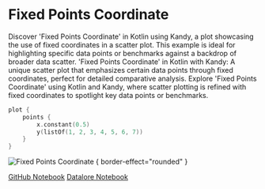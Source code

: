 # Fixed Points Coordinate

<web-summary>
Discover 'Fixed Points Coordinate' in Kotlin using Kandy, a plot showcasing the use of fixed coordinates in a scatter plot.
This example is ideal for highlighting specific data points or benchmarks against a backdrop of broader data scatter.
</web-summary>

<card-summary>
'Fixed Points Coordinate' in Kotlin with Kandy: A unique scatter plot that emphasizes certain data points through fixed coordinates,
perfect for detailed comparative analysis.
</card-summary>

<link-summary>
Explore 'Fixed Points Coordinate' using Kotlin and Kandy,
where scatter plotting is refined with fixed coordinates to spotlight key data points or benchmarks.
</link-summary>


<!---IMPORT org.jetbrains.kotlinx.kandy.letsplot.samples.Points-->

<!---FUN fixed_points-->

```kotlin
plot {
    points {
        x.constant(0.5)
        y(listOf(1, 2, 3, 4, 5, 6, 7))
    }
}
```

<!---END-->

![Fixed Points Coordinate](fixed_points.svg) { border-effect="rounded" }

<seealso style="cards">
       <category ref="example-ktnb">
           <a href="https://github.com/Kotlin/kandy/blob/main/examples/notebooks/lets-plot/samples/points/fixed_points.ipynb" summary="View the notebook on our GitHub repository">GitHub Notebook</a>
           <a href="https://datalore.jetbrains.com/report/static/KQKedA4jDrKu63O53gEN0z/ogvCTfbOTPOOobHOHrhTaa" summary="Experiment with this example on Datalore">Datalore Notebook</a>
       </category>
</seealso>
